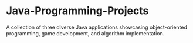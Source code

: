# Java-Programming-Projects
A collection of three diverse Java applications showcasing object-oriented programming, game development, and algorithm implementation.
